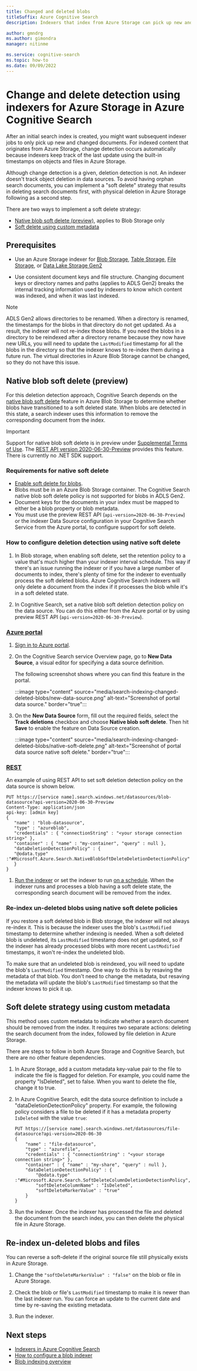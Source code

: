 ```yaml
---
title: Changed and deleted blobs
titleSuffix: Azure Cognitive Search
description: Indexers that index from Azure Storage can pick up new and changed content automatically. To automate deletion detection, follow the strategies described in this article.

author: gmndrg
ms.author: gimondra
manager: nitinme

ms.service: cognitive-search
ms.topic: how-to
ms.date: 09/09/2022
---
```


# Change and delete detection using indexers for Azure Storage in Azure Cognitive Search

After an initial search index is created, you might want subsequent indexer jobs to only pick up new and changed documents. For indexed content that originates from Azure Storage, change detection occurs automatically because indexers keep track of the last update using the built-in timestamps on objects and files in Azure Storage.

Although change detection is a given, deletion detection is not. An indexer doesn't track object deletion in data sources. To avoid having orphan search documents, you can implement a "soft delete" strategy that results in deleting search documents first, with physical deletion in Azure Storage following as a second step.

There are two ways to implement a soft delete strategy:

+ [Native blob soft delete (preview)](#native-blob-soft-delete-preview), applies to Blob Storage only
+ [Soft delete using custom metadata](#soft-delete-using-custom-metadata)

## Prerequisites

+ Use an Azure Storage indexer for [Blob Storage](search-howto-indexing-azure-blob-storage.md), [Table Storage](search-howto-indexing-azure-tables.md), [File Storage](search-howto-indexing-azure-tables.md), or [Data Lake Storage Gen2](search-howto-index-azure-data-lake-storage.md)

+ Use consistent document keys and file structure. Changing document keys or directory names and paths (applies to ADLS Gen2) breaks the internal tracking information used by indexers to know which content was indexed, and when it was last indexed.

> [!NOTE]
> ADLS Gen2 allows directories to be renamed. When a directory is renamed, the timestamps for the blobs in that directory do not get updated. As a result, the indexer will not re-index those blobs. If you need the blobs in a directory to be reindexed after a directory rename because they now have new URLs, you will need to update the `LastModified` timestamp for all the blobs in the directory so that the indexer knows to re-index them during a future run. The virtual directories in Azure Blob Storage cannot be changed, so they do not have this issue.

## Native blob soft delete (preview)

For this deletion detection approach, Cognitive Search depends on the [native blob soft delete](../storage/blobs/soft-delete-blob-overview.md) feature in Azure Blob Storage to determine whether blobs have transitioned to a soft deleted state. When blobs are detected in this state, a search indexer uses this information to remove the corresponding document from the index.

> [!IMPORTANT]
> Support for native blob soft delete is in preview under [Supplemental Terms of Use](https://azure.microsoft.com/support/legal/preview-supplemental-terms/). The [REST API version 2020-06-30-Preview](./search-api-preview.md) provides this feature. There is currently no .NET SDK support.

### Requirements for native soft delete

+ [Enable soft delete for blobs](../storage/blobs/soft-delete-blob-enable.md).
+ Blobs must be in an Azure Blob Storage container. The Cognitive Search native blob soft delete policy is not supported for blobs in ADLS Gen2.
+ Document keys for the documents in your index must be mapped to either be a blob property or blob metadata.
+ You must use the preview REST API (`api-version=2020-06-30-Preview`) or the indexer Data Source configuration in your Cognitive Search Service from the Azure portal, to configure support for soft delete.

### How to configure deletion detection using native soft delete

1. In Blob storage, when enabling soft delete, set the retention policy to a value that's much higher than your indexer interval schedule. This way if there's an issue running the indexer or if you have a large number of documents to index, there's plenty of time for the indexer to eventually process the soft deleted blobs. Azure Cognitive Search indexers will only delete a document from the index if it processes the blob while it's in a soft deleted state.

1. In Cognitive Search, set a native blob soft deletion detection policy on the data source. You can do this either from the Azure portal or by using preview REST API (`api-version=2020-06-30-Preview`).

### [**Azure portal**](#tab/portal)

1. [Sign in to Azure portal](https://portal.azure.com).

1. On the Cognitive Search service Overview page, go to **New Data Source**, a visual editor for specifying a data source definition. 

   The following screenshot shows where you can find this feature in the portal. 

   :::image type="content" source="media/search-indexing-changed-deleted-blobs/new-data-source.png" alt-text="Screenshot of portal data source." border="true":::

1. On the **New Data Source** form, fill out the required fields, select the **Track deletions** checkbox and choose **Native blob soft delete**. Then hit **Save** to enable the feature on Data Source creation.

   :::image type="content" source="media/search-indexing-changed-deleted-blobs/native-soft-delete.png" alt-text="Screenshot of portal data source native soft delete." border="true":::


### [**REST**](#tab/rest-api)

An example of using REST API to set soft deletion detection policy on the data source is shown below. 

```http
PUT https://[service name].search.windows.net/datasources/blob-datasource?api-version=2020-06-30-Preview
Content-Type: application/json
api-key: [admin key]
{
   "name" : "blob-datasource",
   "type" : "azureblob",
   "credentials" : { "connectionString" : "<your storage connection string>" },
   "container" : { "name" : "my-container", "query" : null },
   "dataDeletionDetectionPolicy" : {
   "@odata.type" :"#Microsoft.Azure.Search.NativeBlobSoftDeleteDeletionDetectionPolicy"
   }
}
```

1. [Run the indexer](/rest/api/searchservice/run-indexer) or set the indexer to run [on a schedule](search-howto-schedule-indexers.md). When the indexer runs and processes a blob having a soft delete state, the corresponding search document will be removed from the index.

### Re-index un-deleted blobs using native soft delete policies

If you restore a soft deleted blob in Blob storage, the indexer will not always re-index it. This is because the indexer uses the blob's `LastModified` timestamp to determine whether indexing is needed. When a soft deleted blob is undeleted, its `LastModified` timestamp does not get updated, so if the indexer has already processed blobs with more recent `LastModified` timestamps, it won't re-index the undeleted blob. 

To make sure that an undeleted blob is reindexed, you will need to update the blob's `LastModified` timestamp. One way to do this is by resaving the metadata of that blob. You don't need to change the metadata, but resaving the metadata will update the blob's `LastModified` timestamp so that the indexer knows to pick it up.

<a name="soft-delete-using-custom-metadata"></a>

## Soft delete strategy using custom metadata

This method uses custom metadata to indicate whether a search document should be removed from the index. It requires two separate actions: deleting the search document from the index, followed by file deletion in Azure Storage.

There are steps to follow in both Azure Storage and Cognitive Search, but there are no other feature dependencies. 

1. In Azure Storage, add a custom metadata key-value pair to the file to indicate the file is flagged for deletion. For example, you could name the property "IsDeleted", set to false. When you want to delete the file, change it to true.

1. In Azure Cognitive Search, edit the data source definition to include a "dataDeletionDetectionPolicy" property. For example, the following policy considers a file to be deleted if it has a metadata property `IsDeleted` with the value `true`:

    ```http
    PUT https://[service name].search.windows.net/datasources/file-datasource?api-version=2020-06-30
    {
        "name" : "file-datasource",
        "type" : "azurefile",
        "credentials" : { "connectionString" : "<your storage connection string>" },
        "container" : { "name" : "my-share", "query" : null },
        "dataDeletionDetectionPolicy" : {
            "@odata.type" :"#Microsoft.Azure.Search.SoftDeleteColumnDeletionDetectionPolicy",
            "softDeleteColumnName" : "IsDeleted",
            "softDeleteMarkerValue" : "true"
        }
    }
    ```

1. Run the indexer. Once the indexer has processed the file and deleted the document from the search index, you can then delete the physical file in Azure Storage.

## Re-index un-deleted blobs and files 

You can reverse a soft-delete if the original source file still physically exists in Azure Storage. 

1. Change the `"softDeleteMarkerValue" : "false"` on the blob or file in Azure Storage.

1. Check the blob or file's `LastModified` timestamp to make it is newer than the last indexer run. You can force an update to the current date and time by re-saving the existing metadata.

1. Run the indexer.

## Next steps

+ [Indexers in Azure Cognitive Search](search-indexer-overview.md)
+ [How to configure a blob indexer](search-howto-indexing-azure-blob-storage.md)
+ [Blob indexing overview](search-blob-storage-integration.md)
